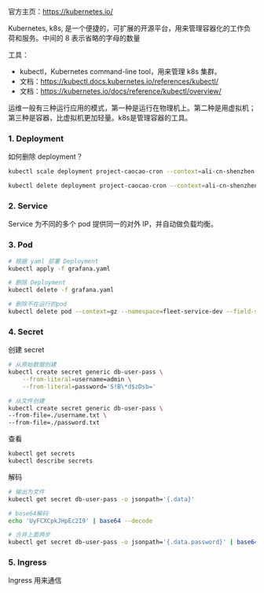 
官方主页：https://kubernetes.io/

Kubernetes, k8s, 是一个便捷的，可扩展的开源平台，用来管理容器化的工作负荷和服务。中间的 8 表示省略的字母的数量

工具：
- kubectl，Kubernetes command-line tool，用来管理 k8s 集群。
- 文档：https://kubectl.docs.kubernetes.io/references/kubectl/
- 文档：https://kubernetes.io/docs/reference/kubectl/overview/

运维一般有三种运行应用的模式，第一种是运行在物理机上。第二种是用虚拟机；第三种是容器，比虚拟机更加轻量。k8s是管理容器的工具。

### 1. Deployment

如何删除 deployment？

```bash
kubectl scale deployment project-caocao-cron --context=ali-cn-shenzhen --namespace=fleet-service-staging --replicas 0

kubectl delete deployment project-caocao-cron --context=ali-cn-shenzhen --namespace=fleet-service-staging
```

### 2. Service

Service 为不同的多个 pod 提供同一的对外 IP，并自动做负载均衡。

### 3. Pod

```bash
# 根据 yaml 部署 Deployment
kubectl apply -f grafana.yaml

# 删除 Deployment
kubectl delete -f grafana.yaml

# 删除不在运行的pod
kubectl delete pod --context=gz --namespace=fleet-service-dev --field-selector=status.phase!=Running

```

### 4. Secret

创建 secret
```bash
# 从原始数据创建
kubectl create secret generic db-user-pass \
    --from-literal=username=admin \
    --from-literal=password='S!B\*d$zDsb='

# 从文件创建
kubectl create secret generic db-user-pass \
--from-file=./username.txt \
--from-file=./password.txt
```

查看
```bash
kubectl get secrets
kubectl describe secrets

```

解码
```bash
# 输出为文件
kubectl get secret db-user-pass -o jsonpath='{.data}'

# base64解码
echo 'UyFCXCpkJHpEc2I9' | base64 --decode

# 合并上面两步
kubectl get secret db-user-pass -o jsonpath='{.data.password}' | base64 --decode
```

### 5. Ingress
Ingress 用来通信
